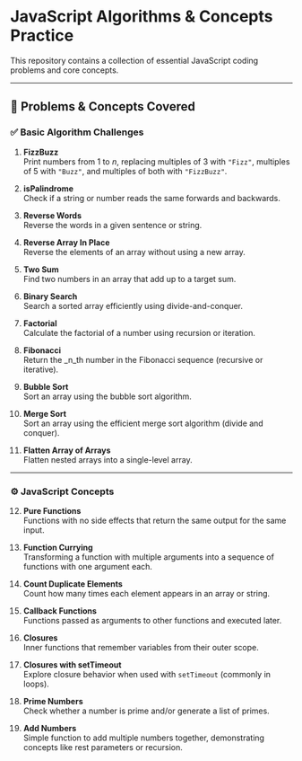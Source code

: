# JavaScript Algorithms & Concepts Practice

This repository contains a collection of essential JavaScript coding problems and core concepts.

---

## 🧠 Problems & Concepts Covered

### ✅ Basic Algorithm Challenges

1. **FizzBuzz**  
   Print numbers from 1 to _n_, replacing multiples of 3 with `"Fizz"`, multiples of 5 with `"Buzz"`, and multiples of both with `"FizzBuzz"`.

2. **isPalindrome**  
   Check if a string or number reads the same forwards and backwards.

3. **Reverse Words**  
   Reverse the words in a given sentence or string.

4. **Reverse Array In Place**  
   Reverse the elements of an array without using a new array.

5. **Two Sum**  
   Find two numbers in an array that add up to a target sum.

6. **Binary Search**  
   Search a sorted array efficiently using divide-and-conquer.

7. **Factorial**  
   Calculate the factorial of a number using recursion or iteration.

8. **Fibonacci**  
   Return the _n_th number in the Fibonacci sequence (recursive or iterative).

9. **Bubble Sort**  
   Sort an array using the bubble sort algorithm.

10. **Merge Sort**  
   Sort an array using the efficient merge sort algorithm (divide and conquer).

11. **Flatten Array of Arrays**  
   Flatten nested arrays into a single-level array.

---

### ⚙️ JavaScript Concepts

12. **Pure Functions**  
   Functions with no side effects that return the same output for the same input.

13. **Function Currying**  
   Transforming a function with multiple arguments into a sequence of functions with one argument each.

14. **Count Duplicate Elements**  
   Count how many times each element appears in an array or string.

15. **Callback Functions**  
   Functions passed as arguments to other functions and executed later.

16. **Closures**  
   Inner functions that remember variables from their outer scope.

17. **Closures with setTimeout**  
   Explore closure behavior when used with `setTimeout` (commonly in loops).

18. **Prime Numbers**  
   Check whether a number is prime and/or generate a list of primes.

19. **Add Numbers**  
   Simple function to add multiple numbers together, demonstrating concepts like rest parameters or recursion.

